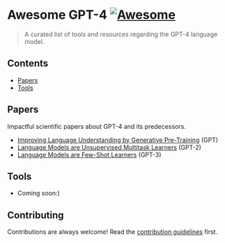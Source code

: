 # Awesome GPT-4 [![Awesome](https://awesome.re/badge.svg)](https://awesome.re)

> A curated list of tools and resources regarding the GPT-4 language model.


## Contents

- [Papers](#papers)
- [Tools](#tools)


## Papers

Impactful scientific papers about GPT-4 and its predecessors.

- [Improving Language Understanding by Generative Pre-Training](https://paperswithcode.com/paper/improving-language-understanding-by) (GPT)
- [Language Models are Unsupervised Multitask Learners](https://paperswithcode.com/paper/language-models-are-unsupervised-multitask) (GPT-2)
- [Language Models are Few-Shot Learners](https://paperswithcode.com/paper/language-models-are-few-shot-learners) (GPT-3)


## Tools

- Coming soon:)


## Contributing

Contributions are always welcome! Read the [contribution guidelines](contributing.md) first.
